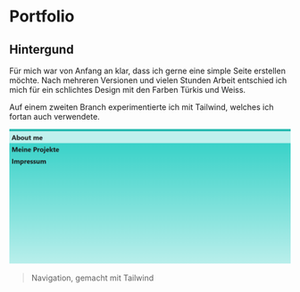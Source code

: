 # Portfolio

## Hintergund

Für mich war von Anfang an klar, dass ich gerne eine simple Seite erstellen möchte. Nach mehreren Versionen und vielen Stunden Arbeit entschied ich mich für ein schlichtes Design mit den Farben Türkis und Weiss.

Auf einem zweiten Branch experimentierte ich mit Tailwind, welches ich fortan auch verwendete.

![navigation](https://github.com/damblatt/portfolio/blob/master/img/nav-example.png)
> Navigation, gemacht mit Tailwind
